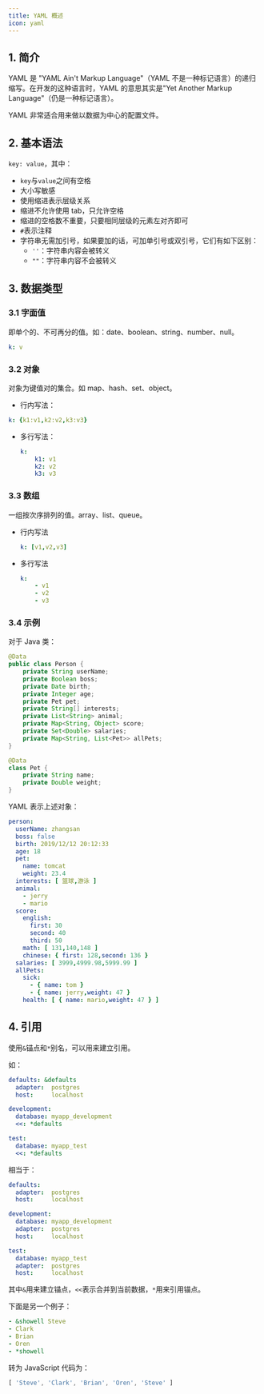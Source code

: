 ```yaml
---
title: YAML 概述
icon: yaml
---
```


## 1. 简介

YAML 是 "YAML Ain't Markup Language"（YAML 不是一种标记语言）的递归缩写。在开发的这种语言时，YAML 的意思其实是"Yet Another Markup Language"（仍是一种标记语言）。 

YAML 非常适合用来做以数据为中心的配置文件。

## 2. 基本语法

`key: value`，其中：

- `key`与`value`之间有空格
- 大小写敏感
- 使用缩进表示层级关系
- 缩进不允许使用 tab，只允许空格
- 缩进的空格数不重要，只要相同层级的元素左对齐即可
- `#`表示注释
- 字符串无需加引号，如果要加的话，可加单引号或双引号，它们有如下区别：
    - `''`：字符串内容会被转义
    - `""`：字符串内容不会被转义

## 3. 数据类型

### 3.1 字面值

即单个的、不可再分的值。如：date、boolean、string、number、null。

```yaml
k: v
```

### 3.2 对象

对象为键值对的集合。如 map、hash、set、object。

- 行内写法：  

```yaml
k: {k1:v1,k2:v2,k3:v3}
```

- 多行写法：

    ```yaml
    k: 
        k1: v1
        k2: v2
        k3: v3
    ```

### 3.3 数组

一组按次序排列的值。array、list、queue。

- 行内写法

    ```yaml
    k: [v1,v2,v3]
    ```

- 多行写法

    ```yaml
    k:
        - v1
        - v2
        - v3
    ```

### 3.4 示例

对于 Java 类：

```java
@Data
public class Person {
    private String userName;
    private Boolean boss;
    private Date birth;
    private Integer age;
    private Pet pet;
    private String[] interests;
    private List<String> animal;
    private Map<String, Object> score;
    private Set<Double> salaries;
    private Map<String, List<Pet>> allPets;
}

@Data
class Pet {
    private String name;
    private Double weight;
}
```

YAML 表示上述对象：

```yaml
person:
  userName: zhangsan
  boss: false
  birth: 2019/12/12 20:12:33
  age: 18
  pet:
    name: tomcat
    weight: 23.4
  interests: [ 篮球,游泳 ]
  animal:
    - jerry
    - mario
  score:
    english:
      first: 30
      second: 40
      third: 50
    math: [ 131,140,148 ]
    chinese: { first: 128,second: 136 }
  salaries: [ 3999,4999.98,5999.99 ]
  allPets:
    sick:
      - { name: tom }
      - { name: jerry,weight: 47 }
    health: [ { name: mario,weight: 47 } ]
```

## 4. 引用

使用`&`锚点和`*`别名，可以用来建立引用。

如：

```yaml
defaults: &defaults
  adapter:  postgres
  host:     localhost

development:
  database: myapp_development
  <<: *defaults

test:
  database: myapp_test
  <<: *defaults
```

相当于：

```yaml
defaults:
  adapter:  postgres
  host:     localhost

development:
  database: myapp_development
  adapter:  postgres
  host:     localhost

test:
  database: myapp_test
  adapter:  postgres
  host:     localhost
```

其中`&`用来建立锚点，`<<`表示合并到当前数据，`*`用来引用锚点。

下面是另一个例子：

```yaml
- &showell Steve 
- Clark 
- Brian 
- Oren 
- *showell 
```

转为 JavaScript 代码为：

```js
[ 'Steve', 'Clark', 'Brian', 'Oren', 'Steve' ]
```

